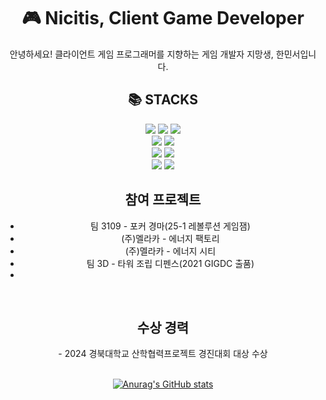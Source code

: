 <div align=center><h1>🎮 Nicitis, Client Game Developer </h1></div>

<div align=center> 
  안녕하세요! 클라이언트 게임 프로그래머를 지향하는 게임 개발자 지망생, 한민서입니다.
</div>

<div align=center><h2>📚 STACKS</h2></div>

<div align=center> 
  <img src="https://img.shields.io/badge/c++-00599C?style=for-the-badge&logo=c%2B%2B&logoColor=white">
  <img src="https://img.shields.io/badge/java-007396?style=for-the-badge&logo=java&logoColor=white"> 
  <img src="https://img.shields.io/badge/python-3776AB?style=for-the-badge&logo=python&logoColor=white"> 
  <br>
  
  <img src="https://img.shields.io/badge/firebase-FFCA28?style=for-the-badge&logo=firebase&logoColor=white">
  <img src="https://img.shields.io/badge/node.js-339933?style=for-the-badge&logo=Node.js&logoColor=white">
  <br>
  
  <img src="https://img.shields.io/badge/github-181717?style=for-the-badge&logo=github&logoColor=white">
  <img src="https://img.shields.io/badge/git-F05032?style=for-the-badge&logo=git&logoColor=white">
  <br>

  <img src="https://img.shields.io/badge/Unity-FFFFFF?style=for-the-badge&logo=unity&logoColor=black">
  <img src="https://img.shields.io/badge/Unreal_Engine-0E1128?style=for-the-badge&logo=unrealengine&logoColor=white">
</div>

<div align=center><h2>참여 프로젝트</h2></div>

<div align=center>
  
  - 팀 3109 - 포커 경마(25-1 레볼루션 게임잼)
  - (주)멜라카 - 에너지 팩토리
  - (주)멜라카 - 에너지 시티
  - 팀 3D - 타워 조립 디펜스(2021 GIGDC 출품)
  - 
  <br>
</div>

<div align=center><h2>수상 경력</h2></div>

<div align=center>
  - 2024 경북대학교 산학협력프로젝트 경진대회 대상 수상
  <br>
</div>

<div align=center>
  
  <br>
  
  [![Anurag's GitHub stats](https://github-readme-stats.vercel.app/api?username=Nicitis&theme=dark&show_icons=true)](https://github.com/anuraghazra/github-readme-stats)
  
</div>

</div>
<!--
**Nicitis/Nicitis** is a ✨ _special_ ✨ repository because its `README.md` (this file) appears on your GitHub profile.

Here are some ideas to get you started:

- 🔭 I’m currently working on ...
- 🌱 I’m currently learning ...
- 👯 I’m looking to collaborate on ...
- 🤔 I’m looking for help with ...
- 💬 Ask me about ...
- 📫 How to reach me: ...
- 😄 Pronouns: ...
- ⚡ Fun fact: ...
-->
